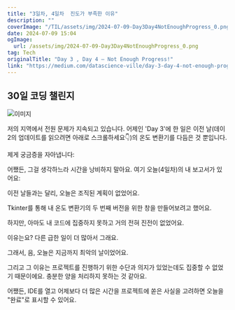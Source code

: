 ```yaml
---
title: "3일차, 4일차  진도가 부족한 이유"
description: ""
coverImage: "/TIL/assets/img/2024-07-09-Day3Day4NotEnoughProgress_0.png"
date: 2024-07-09 15:04
ogImage:
  url: /assets/img/2024-07-09-Day3Day4NotEnoughProgress_0.png
tag: Tech
originalTitle: "Day 3 , Day 4 — Not Enough Progress!"
link: "https://medium.com/datascience-ville/day-3-day-4-not-enough-progress-bc496f2632b7"
---
```


## 30일 코딩 챌린지

![이미지](/TIL/assets/img/2024-07-09-Day3Day4NotEnoughProgress_0.png)

저의 지역에서 전원 문제가 지속되고 있습니다. 어제인 'Day 3'에 한 일은 이전 날(데이 2의 업데이트를 읽으려면 아래로 스크롤하세요👇)의 온도 변환기를 다듬은 것 뿐입니다.

제게 궁금증을 자아냅니다:

<div class="content-ad"></div>

어쨌든, 그걸 생각하느라 시간을 낭비하지 말아요. 여기 오늘(4일차)의 내 보고서가 있어요:

이전 날들과는 달리, 오늘은 조직된 계획이 없었어요.

Tkinter를 통해 내 온도 변환기의 두 번째 버전을 위한 창을 만들어보려고 했어요.

하지만, 아마도 내 코드에 집중하지 못하고 거의 전혀 진전이 없었어요.

<div class="content-ad"></div>

이유는요? 다른 급한 일이 더 많아서 그래요.

그래서, 음, 오늘은 지금까지 최악의 날이었어요.

그리고 그 이유는 프로젝트를 진행하기 위한 수단과 의지가 있었는데도 집중할 수 없었기 때문이에요. 충분한 양을 처리하지 못하는 것 같아요.

어쨌든, IDE를 열고 어제보다 더 많은 시간을 프로젝트에 쏟은 사실을 고려하면 오늘을 "완료"로 표시할 수 있어요.
